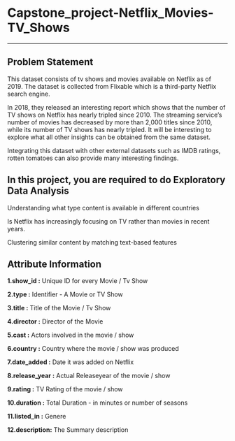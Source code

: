 # Capstone_project-Netflix_Movies-TV_Shows
---
## **Problem Statement**

This dataset consists of tv shows and movies available on Netflix as of 2019. The dataset is collected from Flixable which is a third-party Netflix search engine.

In 2018, they released an interesting report which shows that the number of TV shows on Netflix has nearly tripled since 2010. The streaming service’s number of movies has decreased by more than 2,000 titles since 2010, while its number of TV shows has nearly tripled. It will be interesting to explore what all other insights can be obtained from the same dataset.

Integrating this dataset with other external datasets such as IMDB ratings, rotten tomatoes can also provide many interesting findings.

## **In this project, you are required to do Exploratory Data Analysis**

Understanding what type content is available in different countries

Is Netflix has increasingly focusing on TV rather than movies in recent years.

Clustering similar content by matching text-based features

## **Attribute Information**

**1.show_id :** Unique ID for every Movie / Tv Show

**2.type :** Identifier - A Movie or TV Show

**3.title :** Title of the Movie / Tv Show

**4.director :** Director of the Movie

**5.cast :** Actors involved in the movie / show

**6.country :** Country where the movie / show was produced

**7.date_added :** Date it was added on Netflix

**8.release_year :** Actual Releaseyear of the movie / show

**9.rating :** TV Rating of the movie / show

**10.duration :** Total Duration - in minutes or number of seasons

**11.listed_in :** Genere

**12.description:** The Summary description
